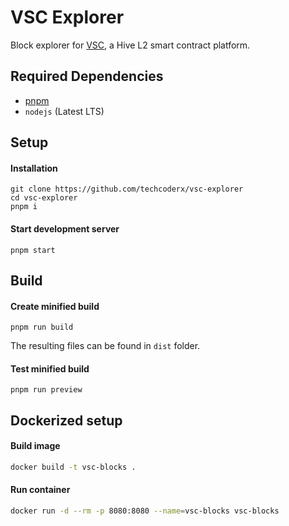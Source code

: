# VSC Explorer

Block explorer for [VSC](https://vsc.eco), a Hive L2 smart contract platform.

## Required Dependencies

* [pnpm](https://pnpm.io/installation)
* `nodejs` (Latest LTS)

## Setup

#### Installation
```
git clone https://github.com/techcoderx/vsc-explorer
cd vsc-explorer
pnpm i
```

#### Start development server
```
pnpm start
```

## Build

#### Create minified build
```
pnpm run build
```
The resulting files can be found in `dist` folder.

#### Test minified build
```
pnpm run preview
```

## Dockerized setup

#### Build image
```sh
docker build -t vsc-blocks .
```

#### Run container
```sh
docker run -d --rm -p 8080:8080 --name=vsc-blocks vsc-blocks
```